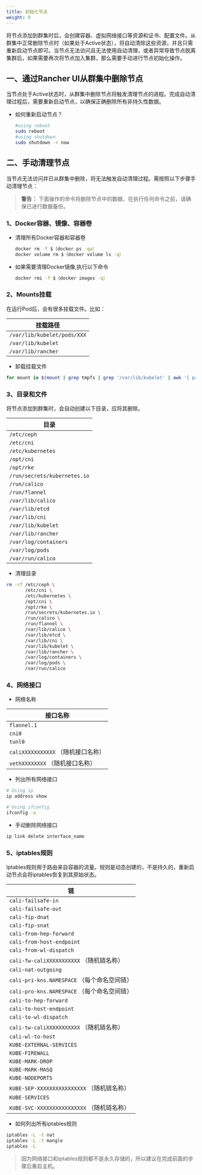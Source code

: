 ```yaml
---
title: 初始化节点
weight: 9
---
```


将节点添加到群集时后，会创建容器、虚拟网络接口等资源和证书、配置文件。从群集中正常删除节点时（如果处于Active状态），将自动清除这些资源，并且只需重新启动节点即可。当节点无法访问且无法使用自动清理，或者异常导致节点脱离集群后，如果需要再次将节点加入集群，那么需要手动进行节点初始化操作。

## 一、通过Rancher UI从群集中删除节点

当节点处于Active状态时，从群集中删除节点将触发清理节点的进程。完成自动清理过程后，需要重新启动节点，以确保正确删除所有非持久性数据。

- 如何重新启动节点？

    ```bash
    #using reboot
    sudo reboot
    #using shutdown
    sudo shutdown -r now
    ```

## 二、手动清理节点

当节点无法访问并已从群集中删除，将无法触发自动清理过程。需按照以下步骤手动清理节点：

> **警告：** 下面操作的命令将删除节点中的数据，在执行任何命令之前，请确保已进行数据备份。

### 1、Docker容器、镜像、容器卷

- 清理所有Docker容器和容器卷

  ```bash
  docker rm -f $（docker ps -qa）
  docker volume rm $（docker volume ls -q）
  ```

- 如果需要清理Docker镜像,执行以下命令

  ```bash
  docker rmi -f $（docker images -q）
  ```

### 2、Mounts挂载

在运行Pod后，会有很多挂载文件。比如：

|  挂载路径                    |
| --------------------------- |
|`/var/lib/kubelet/pods/XXX`  |
| `/var/lib/kubelet`          |
| `/var/lib/rancher`          |

- 卸载挂载文件

```bash
for mount in $(mount | grep tmpfs | grep '/var/lib/kubelet' | awk '{ print $3 }') /var/lib/kubelet /var/lib/rancher; do umount $mount; done
```

### 3、目录和文件

将节点添加到群集时，会自动创建以下目录，应将其删除。

| 目录                         |
| ---------------------------- |
| `/etc/ceph`                  |
| `/etc/cni`                   |
| `/etc/kubernetes`            |
| `/opt/cni`                   |
| `/opt/rke`                   |
| `/run/secrets/kubernetes.io` |
| `/run/calico`                |
| `/run/flannel`               |
| `/var/lib/calico`            |
| `/var/lib/etcd`              |
| `/var/lib/cni`               |
| `/var/lib/kubelet`           |
| `/var/lib/rancher`           |
| `/var/log/containers`        |
| `/var/log/pods`              |
| `/var/run/calico`            |

- 清理目录

```bash
rm -rf /etc/ceph \
       /etc/cni \
       /etc/kubernetes \
       /opt/cni \
       /opt/rke \
       /run/secrets/kubernetes.io \
       /run/calico \
       /run/flannel \
       /var/lib/calico \
       /var/lib/etcd \
       /var/lib/cni \
       /var/lib/kubelet \
       /var/lib/rancher \
       /var/log/containers \
       /var/log/pods \
       /var/run/calico
```

### 4、网络接口

- 网络名称

|接口名称                           |
|----------------------------------|
| `flannel.1`                      |
| `cni0`                           |
| `tunl0`                          |
| `caliXXXXXXXXXXX` （随机接口名称）  |
| `vethXXXXXXXX` （随机接口名称）     |

- 列出所有网络接口

```bash
# Using ip
ip address show

# Using ifconfig
ifconfig -a
```

- 手动删除网络接口

```bash
ip link delete interface_name
```

### 5、iptables规则

Iptables规则用于路由来自容器的流量。规则是动态创建的，不是持久的，重新启动节点会将iptables恢复到其原始状态。

| 链                                          |
| ------------------------------------------- |
| `cali-failsafe-in`                          |
| `cali-failsafe-out`                         |
| `cali-fip-dnat`                             |
| `cali-fip-snat`                             |
| `cali-from-hep-forward`                     |
| `cali-from-host-endpoint`                   |
| `cali-from-wl-dispatch`                     |
| `cali-fw-caliXXXXXXXXXXX` （随机链名称）    |
| `cali-nat-outgoing`                         |
| `cali-pri-kns.NAMESPACE` （每个命名空间链） |
| `cali-pro-kns.NAMESPACE` （每个命名空间链） |
| `cali-to-hep-forward`                       |
| `cali-to-host-endpoint`                     |
| `cali-to-wl-dispatch`                       |
| `cali-tw-caliXXXXXXXXXXX` （随机链名称）    |
| `cali-wl-to-host`                           |
| `KUBE-EXTERNAL-SERVICES`                    |
| `KUBE-FIREWALL`                             |
| `KUBE-MARK-DROP`                            |
| `KUBE-MARK-MASQ`                            |
| `KUBE-NODEPORTS`                            |
| `KUBE-SEP-XXXXXXXXXXXXXXXX` （随机链名称）  |
| `KUBE-SERVICES`                             |
| `KUBE-SVC-XXXXXXXXXXXXXXXX` （随机链名称）  |

- 如何列出所有iptables规则

```bash
iptables -L -t nat
iptables -L -t mangle
iptables -L
```
> 因为网络接口和iptables规则都不是永久存储的，所以建议在完成前面的步骤后重启主机。